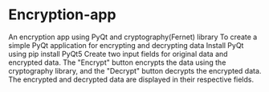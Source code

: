 # Encryption-app
An encryption app using PyQt and cryptography(Fernet) library
To create a simple PyQt application for encrypting and decrypting data
Install PyQt using pip install PyQt5
Create two input fields for original data and encrypted data. 
The "Encrypt" button encrypts the data using the cryptography library, and the "Decrypt" button decrypts the encrypted data. 
The encrypted and decrypted data are displayed in their respective fields.
